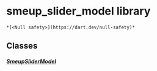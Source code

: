 


# smeup_slider_model library






    *[<Null safety>](https://dart.dev/null-safety)*





## Classes

##### [SmeupSliderModel](../smeup_models_widgets_smeup_slider_model/SmeupSliderModel-class.md)



 















